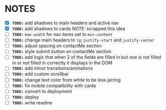 # NOTES

- [x] **`TODO:`** add shadows to main headers and active nav
- [x] **`TODO:`** add shadows to cards *NOTE:* scrapped this idea
- [ ] **`TODO:`** `max-width` for nav items set to `min-content`
- [ ] **`TODO:`** change main headers to `lg:justify-start` and `justify-center`
- [ ] **`TODO:`** adjust spacing on contactMe section
- [ ] **`TODO:`** style submit button on contactMe section
- [ ] **`TODO:`** add logic that when 2 of the fields are filled in but one is not filled in or not filled in correctly it displays in the DOM
- [ ] **`TODO:`** add minor transitions/animations
- [ ] **`TODO:`** add custom scrollbar
- [ ] **`TODO:`** change text color from white to be less jarring
- [ ] **`TODO:`** fix mobile compatibility with cards
- [ ] **`TODO:`** convert to deployment
- [ ] **`TODO:`** deploy
- [ ] **`TODO:`** write readme